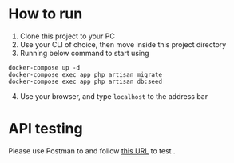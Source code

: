 # How to run

1. Clone this project to your PC
2. Use your CLI of choice, then move inside this project directory
3. Running below command to start using
```shell
docker-compose up -d
docker-compose exec app php artisan migrate
docker-compose exec app php artisan db:seed
```
4. Use your browser, and type `localhost` to the address bar

# API testing

Please use Postman to and follow [this URL](https://documenter.getpostman.com/view/21583062/UzBnsTJQ) to test .
